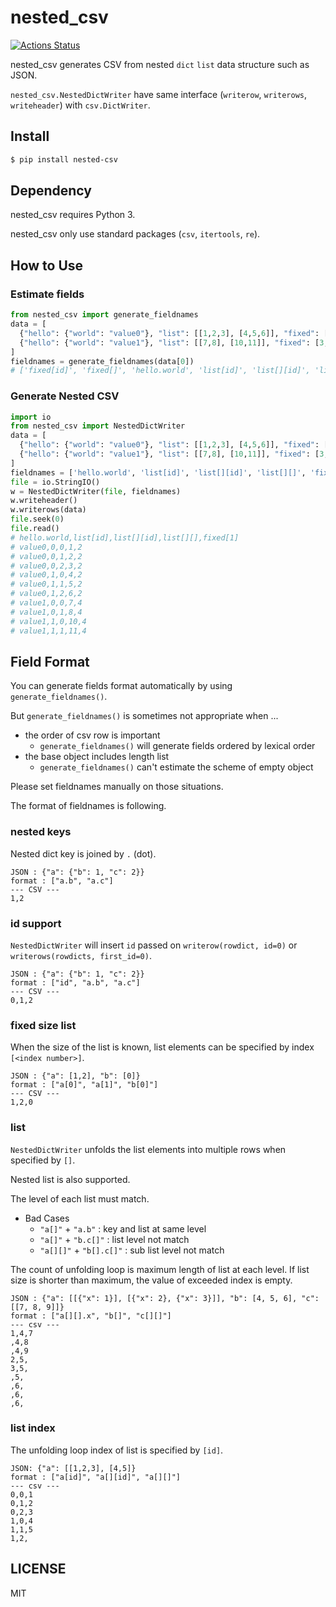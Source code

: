 # nested_csv

[![Actions Status](https://github.com/kawasin73/nested_csv/workflows/Python%20package/badge.svg)](https://github.com/kawasin73/nested_csv/actions)

nested_csv generates CSV from nested `dict` `list` data structure such as JSON.

`nested_csv.NestedDictWriter` have same interface (`writerow`, `writerows`, `writeheader`) with `csv.DictWriter`.

## Install

```bash
$ pip install nested-csv
```

## Dependency

nested_csv requires Python 3.

nested_csv only use standard packages (`csv`, `itertools`, `re`).

## How to Use

### Estimate fields

```python
from nested_csv import generate_fieldnames
data = [
  {"hello": {"world": "value0"}, "list": [[1,2,3], [4,5,6]], "fixed": [1,2]},
  {"hello": {"world": "value1"}, "list": [[7,8], [10,11]], "fixed": [3,4]},
]
fieldnames = generate_fieldnames(data[0])
# ['fixed[id]', 'fixed[]', 'hello.world', 'list[id]', 'list[][id]', 'list[][]']
```

### Generate Nested CSV

```python
import io
from nested_csv import NestedDictWriter
data = [
  {"hello": {"world": "value0"}, "list": [[1,2,3], [4,5,6]], "fixed": [1,2]},
  {"hello": {"world": "value1"}, "list": [[7,8], [10,11]], "fixed": [3,4]},
]
fieldnames = ['hello.world', 'list[id]', 'list[][id]', 'list[][]', 'fixed[1]']
file = io.StringIO()
w = NestedDictWriter(file, fieldnames)
w.writeheader()
w.writerows(data)
file.seek(0)
file.read()
# hello.world,list[id],list[][id],list[][],fixed[1]
# value0,0,0,1,2
# value0,0,1,2,2
# value0,0,2,3,2
# value0,1,0,4,2
# value0,1,1,5,2
# value0,1,2,6,2
# value1,0,0,7,4
# value1,0,1,8,4
# value1,1,0,10,4
# value1,1,1,11,4
```

## Field Format

You can generate fields format automatically by using `generate_fieldnames()`.

But `generate_fieldnames()` is sometimes not appropriate when ...

- the order of csv row is important
  - `generate_fieldnames()` will generate fields ordered by lexical order
- the base object includes length list
  - `generate_fieldnames()` can't estimate the scheme of empty object

Please set fieldnames manually on those situations.

The format of fieldnames is following.

### nested keys

Nested dict key is joined by `.` (dot).

```
JSON : {"a": {"b": 1, "c": 2}}
format : ["a.b", "a.c"]
--- CSV ---
1,2
```

### id support

`NestedDictWriter` will insert `id` passed on `writerow(rowdict, id=0)` or `writerows(rowdicts, first_id=0)`.

```
JSON : {"a": {"b": 1, "c": 2}}
format : ["id", "a.b", "a.c"]
--- CSV ---
0,1,2
```

### fixed size list

When the size of the list is known, list elements can be specified by index `[<index number>]`.

```
JSON : {"a": [1,2], "b": [0]}
format : ["a[0]", "a[1]", "b[0]"]
--- CSV ---
1,2,0
```

### list

`NestedDictWriter` unfolds the list elements into multiple rows when specified by `[]`.

Nested list is also supported.

The level of each list must match.

- Bad Cases
  - `"a[]"` + `"a.b"` : key and list at same level
  - `"a[]"` + `"b.c[]"` : list level not match
  - `"a[][]"` + `"b[].c[]"` : sub list level not match

The count of unfolding loop is maximum length of list at each level. If list size is shorter than maximum, the value of exceeded index is empty.

```
JSON : {"a": [[{"x": 1}], [{"x": 2}, {"x": 3}]], "b": [4, 5, 6], "c": [[7, 8, 9]]}
format : ["a[][].x", "b[]", "c[][]"]
--- csv ---
1,4,7
,4,8
,4,9
2,5,
3,5,
,5,
,6,
,6,
,6,
```

### list index

The unfolding loop index of list is specified by `[id]`.

```
JSON: {"a": [[1,2,3], [4,5]}
format : ["a[id]", "a[][id]", "a[][]"]
--- csv ---
0,0,1
0,1,2
0,2,3
1,0,4
1,1,5
1,2,
```

## LICENSE

MIT
